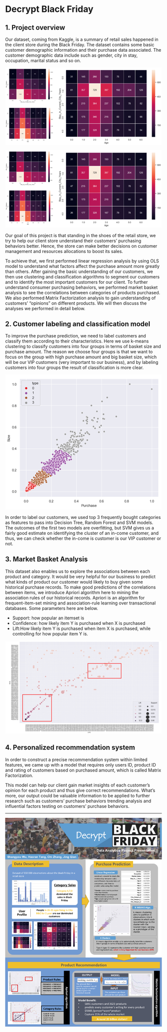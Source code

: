 # Decrypt Black Friday
## 1. Project overview

Our dataset, coming from Kaggle, is a summary of retail sales happened in the client store during the Black Friday. The dataset contains some basic customer demographic information and their purchase data associated. The customer demographic data include such as gender, city in stay, occupation, marital status and so on.

![GitHub](https://github.com/zhangyingchi/BlackFriday/blob/chi-zhang/image/user_profile.png)

![GitHub](https://github.com/zhangyingchi/BlackFriday/blob/chi-zhang/image/user_profile.png)

Our goal of this project is that standing in the shoes of the retail store, we try to help our client store understand their customers’ purchasing behaviors better. Hence, the store can make better decisions on customer management and resources allocations to boost its sales.

To achieve that, we first performed linear regression analysis by using OLS model to understand what factors affect the purchase amount more greatly than others. After gaining the basic understanding of our customers, we then use clustering and classification algorithms to segment our customers and to identify the most important customers for our client. To further understand consumer purchasing behaviors, we performed market basket analysis to see the correlations between categories of products purchased. We also performed Matrix Factorization analysis to gain understanding of customers’ “opinions” on different products. We will then discuss the analyses we performed in detail below.


## 2. Customer labeling and classification model
To improve the purchase prediction, we need to label customers and classify them according to their characteristics. Here we use k-means clustering to classify customers into four groups in terms of basket size and purchase amount. The reason we choose four groups is that we want to focus on the group with high purchase amount and big basket size, which will be our VIP customers (very important to our business), and by labeling customers into four groups the result of classification is more clear.

![GitHub](https://github.com/zhangyingchi/BlackFriday/blob/chi-zhang/image/users_label.png)

In order to label our customers, we used top 3 frequently bought categories as features to pass into Decision Tree, Random Forest and SVM models. The outcomes of the first two models are overfitting, but SVM gives us a fairly good estimate on identifying the cluster of an in-come customer, and thus, we can check whether the in-come is customer is our VIP customer or not.

## 3. Market Basket Analysis
This dataset also enables us to explore the associations between each product and category. It would be very helpful for our business to predict what kinds of product our customer would likely to buy given some historical purchase records. To make good predictions of the correlations between items, we introduce Apriori algorithm here to mining the association rules of our historical records.
Apriori is an algorithm for frequent-item-set mining and association-rule learning over transactional databases. Some parameters here are below.
- Support: how popular an itemset is
- Confidence: how likely item Y is purchased when X is purchased
- Lift:How likely item Y is purchased when item X is purchased, while controlling for how popular item Y is.

![GitHub](https://github.com/zhangyingchi/BlackFriday/blob/chi-zhang/image/product_rules.png)


## 4. Personalized recommendation system
In order to construct a precise recommendation system within limited features, we came up with
a model that requires only users ID, product ID and rating of customers based on purchased
amount, which is called Matrix Factorization.

This model can help our client gain market insights of each customer’s opinion for each product and thus give correct recommendations. What’s more, our output could be valuable information to be applied to further research such as customers’ purchase behaviors trending analysis and influential factors testing on customers’ purchase behaviors.

-----------------
<div align="center">
  <img src="https://github.com/zhangyingchi/BlackFriday/blob/chi-zhang/image/poster.jpg">
</div>

